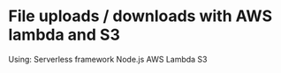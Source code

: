 # File uploads / downloads with AWS lambda and S3

Using:
Serverless framework
Node.js
AWS Lambda
S3
